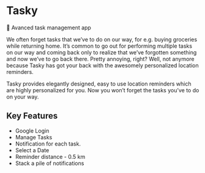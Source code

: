 # Tasky
:rocket: Avanced task management app

We often forget tasks that we’ve to do on our way, for e.g. buying groceries while returning home. It’s common to go out for performing multiple tasks on our way and coming back only to realize that we’ve forgotten something and now we’ve to go back there. Pretty annoying, right? Well, not anymore because Tasky has got your back with the awesomely personalized location reminders.

Tasky provides elegantly designed, easy to use location reminders which are highly personalized for you. Now you won’t forget the tasks you’ve to do on your way.

## Key Features
- Google Login
- Manage Tasks
- Notification for each task.
- Select a Date
- Reminder distance - 0.5 km
- Stack a pile of notifications
